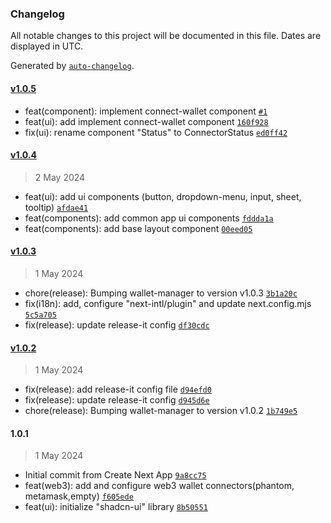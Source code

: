 ### Changelog

All notable changes to this project will be documented in this file. Dates are displayed in UTC.

Generated by [`auto-changelog`](https://github.com/CookPete/auto-changelog).

#### [v1.0.5](https://github.com/mbellamj/wallet-manager/compare/v1.0.4...v1.0.5)

- feat(component): implement connect-wallet component [`#1`](https://github.com/mbellamj/wallet-manager/pull/1)
- feat(ui): add implement connect-wallet component [`160f928`](https://github.com/mbellamj/wallet-manager/commit/160f92872f3d84ef5294ef6cf8a970e7c8132743)
- fix(ui): rename component "Status" to ConnectorStatus [`ed0ff42`](https://github.com/mbellamj/wallet-manager/commit/ed0ff428b0029a8551ae1ed56f41f79850099145)

#### [v1.0.4](https://github.com/mbellamj/wallet-manager/compare/v1.0.3...v1.0.4)

> 2 May 2024

- feat(ui): add ui components (button, dropdown-menu, input, sheet, tooltip) [`afdae41`](https://github.com/mbellamj/wallet-manager/commit/afdae414aaed07d815eeb3292d2897f5d00e6076)
- feat(components): add common app ui components [`fddda1a`](https://github.com/mbellamj/wallet-manager/commit/fddda1ad8e1f41995df0d6ca77eb11ffcb22f1a4)
- feat(components): add base layout component [`00eed05`](https://github.com/mbellamj/wallet-manager/commit/00eed059e420b2739696c4c5896cd75b7f6b7ec1)

#### [v1.0.3](https://github.com/mbellamj/wallet-manager/compare/v1.0.2...v1.0.3)

> 1 May 2024

- chore(release): Bumping wallet-manager to version v1.0.3 [`3b1a20c`](https://github.com/mbellamj/wallet-manager/commit/3b1a20c409d2677418249d0b7696a52d8d8b79fb)
- fix(i18n): add, configure "next-intl/plugin" and update next.config.mjs [`5c5a705`](https://github.com/mbellamj/wallet-manager/commit/5c5a70517f0c76316842e47a983fbaebd80ee5c6)
- fix(release): update release-it config [`df30cdc`](https://github.com/mbellamj/wallet-manager/commit/df30cdc201a3158a3b33967ae3209208f30322ad)

#### [v1.0.2](https://github.com/mbellamj/wallet-manager/compare/1.0.1...v1.0.2)

> 1 May 2024

- fix(release): add release-it config file [`d94efd0`](https://github.com/mbellamj/wallet-manager/commit/d94efd0cf253537a5fbe846c3c5b601d4bcd85d1)
- fix(release): update release-it config [`d945d6e`](https://github.com/mbellamj/wallet-manager/commit/d945d6efe2a1d1b303c13eb274d25f5f2518e3a9)
- chore(release): Bumping wallet-manager to version v1.0.2 [`1b749e5`](https://github.com/mbellamj/wallet-manager/commit/1b749e5c7fde779662e413fa36a619b2d2d285fd)

#### 1.0.1

> 1 May 2024

- Initial commit from Create Next App [`9a8cc75`](https://github.com/mbellamj/wallet-manager/commit/9a8cc7559f6e46a6c6b855b69a81d4bc5a2cfbb4)
- feat(web3): add and configure web3 wallet connectors(phantom, metamask,empty) [`f605ede`](https://github.com/mbellamj/wallet-manager/commit/f605ede9810970ae45e572ce0e39349f1996d559)
- feat(ui): initialize "shadcn-ui" library [`8b50551`](https://github.com/mbellamj/wallet-manager/commit/8b50551585bf490afcc7e483979dd53885309112)
